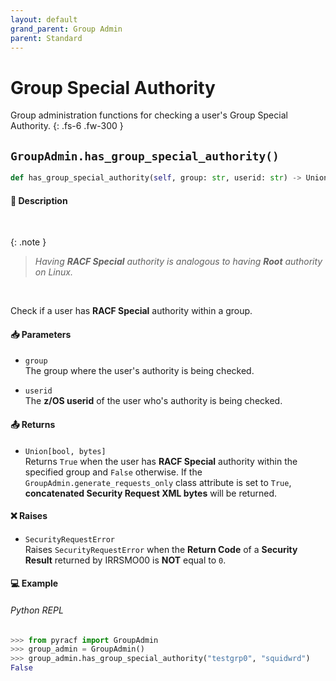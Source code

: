 ```yaml
---
layout: default
grand_parent: Group Admin
parent: Standard
---
```


# Group Special Authority

Group administration functions for checking a user's Group Special Authority. 
{: .fs-6 .fw-300 }

## `GroupAdmin.has_group_special_authority()`

```python
def has_group_special_authority(self, group: str, userid: str) -> Union[bool, bytes]:
```

#### 📄 Description

&nbsp;

{: .note }
> _Having **RACF Special** authority is analogous to having **Root** authority on Linux._

&nbsp;

Check if a user has **RACF Special** authority within a group.

#### 📥 Parameters
* `group`<br>
  The group where the user's authority is being checked.

* `userid`<br>
  The **z/OS userid** of the user who's authority is being checked.

#### 📤 Returns
* `Union[bool, bytes]`<br>
  Returns `True` when the user has **RACF Special** authority within the specified group and `False` otherwise. If the `GroupAdmin.generate_requests_only` class attribute is set to `True`, **concatenated Security Request XML bytes** will be returned.

#### ❌ Raises
* `SecurityRequestError`<br>
  Raises `SecurityRequestError` when the **Return Code** of a **Security Result** returned by IRRSMO00 is **NOT** equal to `0`.

#### 💻 Example

###### Python REPL
```python
>>> from pyracf import GroupAdmin
>>> group_admin = GroupAdmin()
>>> group_admin.has_group_special_authority("testgrp0", "squidwrd")
False
```